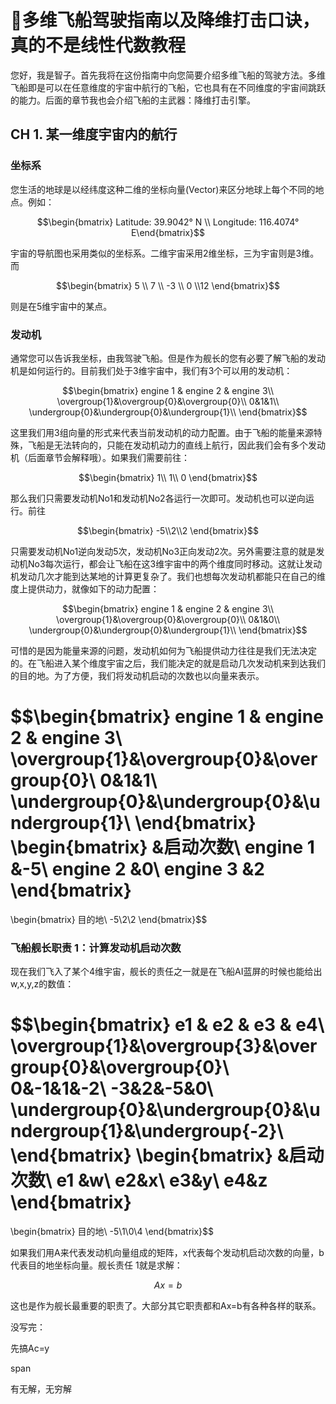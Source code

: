# 🚀多维飞船驾驶指南以及降维打击口诀，真的不是线性代数教程

您好，我是智子。首先我将在这份指南中向您简要介绍多维飞船的驾驶方法。多维飞船即是可以在任意维度的宇宙中航行的飞船，它也具有在不同维度的宇宙间跳跃的能力。后面的章节我也会介绍飞船的主武器：降维打击引擎。

## CH 1. 某一维度宇宙内的航行

### 坐标系

您生活的地球是以经纬度这种二维的坐标向量(Vector)来区分地球上每个不同的地点。例如：

$$\begin{bmatrix} Latitude: 39.9042° N \\ Longitude: 116.4074° E\end{bmatrix}$$

宇宙的导航图也采用类似的坐标系。二维宇宙采用2维坐标，三为宇宙则是3维。而

$$\begin{bmatrix} 
5 \\ 7 \\ -3 \\ 0 \\12
\end{bmatrix}$$

则是在5维宇宙中的某点。

### 发动机

通常您可以告诉我坐标，由我驾驶飞船。但是作为舰长的您有必要了解飞船的发动机是如何运行的。目前我们处于3维宇宙中，我们有3个可以用的发动机：

$$\begin{bmatrix} 
engine 1 & engine 2 & engine 3\\
\overgroup{1}&\overgroup{0}&\overgroup{0}\\
0&1&1\\
\undergroup{0}&\undergroup{0}&\undergroup{1}\\
\end{bmatrix}$$

这里我们用3组向量的形式来代表当前发动机的动力配置。由于飞船的能量来源特殊，飞船是无法转向的，只能在发动机动力的直线上航行，因此我们会有多个发动机（后面章节会解释哦）。如果我们需要前往：

$$\begin{bmatrix} 
 1\\ 1\\ 0
\end{bmatrix}$$

那么我们只需要发动机No1和发动机No2各运行一次即可。发动机也可以逆向运行。前往

$$\begin{bmatrix} 
-5\\2\\2
\end{bmatrix}$$

只需要发动机No1逆向发动5次，发动机No3正向发动2次。另外需要注意的就是发动机No3每次运行，都会让飞船在这3维宇宙中的两个维度同时移动。这就让发动机发动几次才能到达某地的计算更复杂了。我们也想每次发动机都能只在自己的维度上提供动力，就像如下的动力配置：

$$\begin{bmatrix} 
engine 1 & engine 2 & engine 3\\
\overgroup{1}&\overgroup{0}&\overgroup{0}\\
0&1&0\\
\undergroup{0}&\undergroup{0}&\undergroup{1}\\
\end{bmatrix}$$

可惜的是因为能量来源的问题，发动机如何为飞船提供动力往往是我们无法决定的。在飞船进入某个维度宇宙之后，我们能决定的就是启动几次发动机来到达我们的目的地。为了方便，我们将发动机启动的次数也以向量来表示。

$$\begin{bmatrix} 
engine 1 & engine 2 & engine 3\\
\overgroup{1}&\overgroup{0}&\overgroup{0}\\
0&1&1\\
\undergroup{0}&\undergroup{0}&\undergroup{1}\\
\end{bmatrix}
\begin{bmatrix} 
&启动次数\\
engine 1 &-5\\
engine 2 &0\\
engine 3 &2
\end{bmatrix}
=
\begin{bmatrix} 
目的地\\
-5\\2\\2
\end{bmatrix}$$

### 飞船舰长职责 1：计算发动机启动次数

现在我们飞入了某个4维宇宙，舰长的责任之一就是在飞船AI蓝屏的时候也能给出w,x,y,z的数值：

$$\begin{bmatrix} 
e1 & e2 & e3 & e4\\
\overgroup{1}&\overgroup{3}&\overgroup{0}&\overgroup{0}\\
0&-1&1&-2\\
-3&2&-5&0\\
\undergroup{0}&\undergroup{0}&\undergroup{1}&\undergroup{-2}\\
\end{bmatrix}
\begin{bmatrix} 
&启动次数\\
e1 &w\\
e2&x\\
e3&y\\
e4&z
\end{bmatrix}
=
\begin{bmatrix} 
目的地\\
-5\\1\\0\\4
\end{bmatrix}$$

如果我们用A来代表发动机向量组成的矩阵，x代表每个发动机启动次数的向量，b代表目的地坐标向量。舰长责任 1就是求解：

$$Ax=b$$

这也是作为舰长最重要的职责了。大部分其它职责都和Ax=b有各种各样的联系。

没写完：

先搞Ac=y

span

有无解，无穷解